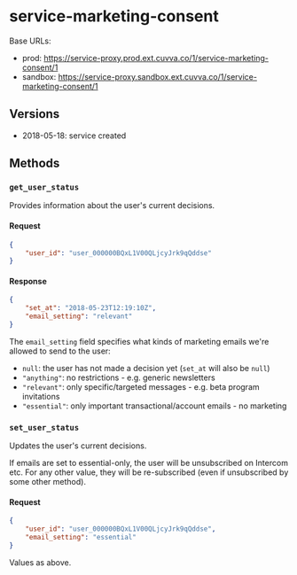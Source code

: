 # service-marketing-consent

Base URLs:

- prod: https://service-proxy.prod.ext.cuvva.co/1/service-marketing-consent/1
- sandbox: https://service-proxy.sandbox.ext.cuvva.co/1/service-marketing-consent/1

## Versions

- 2018-05-18: service created

## Methods

### `get_user_status`

Provides information about the user's current decisions.

#### Request

```json
{
	"user_id": "user_000000BQxL1V00QLjcyJrk9qQddse"
}
```

#### Response

```json
{
	"set_at": "2018-05-23T12:19:10Z",
	"email_setting": "relevant"
}
```

The `email_setting` field specifies what kinds of marketing emails we're allowed to send to the user:

- `null`: the user has not made a decision yet (`set_at` will also be `null`)
- `"anything"`: no restrictions - e.g. generic newsletters
- `"relevant"`: only specific/targeted messages - e.g. beta program invitations
- `"essential"`: only important transactional/account emails - no marketing

### `set_user_status`

Updates the user's current decisions.

If emails are set to essential-only, the user will be unsubscribed on Intercom etc. For any other value, they will be re-subscribed (even if unsubscribed by some other method).

#### Request

```json
{
	"user_id": "user_000000BQxL1V00QLjcyJrk9qQddse",
	"email_setting": "essential"
}
```

Values as above.
